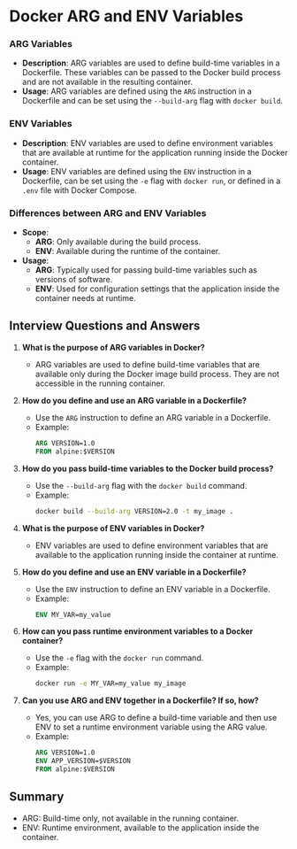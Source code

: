 # Docker ARG and ENV Variables

### ARG Variables
- **Description**: ARG variables are used to define build-time variables in a Dockerfile. These variables can be passed to the Docker build process and are not available in the resulting container.
- **Usage**: ARG variables are defined using the `ARG` instruction in a Dockerfile and can be set using the `--build-arg` flag with `docker build`.

### ENV Variables
- **Description**: ENV variables are used to define environment variables that are available at runtime for the application running inside the Docker container.
- **Usage**: ENV variables are defined using the `ENV` instruction in a Dockerfile, can be set using the `-e` flag with `docker run`, or defined in a `.env` file with Docker Compose.

### Differences between ARG and ENV Variables
- **Scope**:
  - **ARG**: Only available during the build process.
  - **ENV**: Available during the runtime of the container.
- **Usage**:
  - **ARG**: Typically used for passing build-time variables such as versions of software.
  - **ENV**: Used for configuration settings that the application inside the container needs at runtime.

## Interview Questions and Answers

1. **What is the purpose of ARG variables in Docker?**
   - ARG variables are used to define build-time variables that are available only during the Docker image build process. They are not accessible in the running container.

2. **How do you define and use an ARG variable in a Dockerfile?**
   - Use the `ARG` instruction to define an ARG variable in a Dockerfile.
   - Example:
     ```Dockerfile
     ARG VERSION=1.0
     FROM alpine:$VERSION
     ```

3. **How do you pass build-time variables to the Docker build process?**
   - Use the `--build-arg` flag with the `docker build` command.
   - Example:
     ```bash
     docker build --build-arg VERSION=2.0 -t my_image .
     ```

4. **What is the purpose of ENV variables in Docker?**
   - ENV variables are used to define environment variables that are available to the application running inside the container at runtime.

5. **How do you define and use an ENV variable in a Dockerfile?**
   - Use the `ENV` instruction to define an ENV variable in a Dockerfile.
   - Example:
     ```Dockerfile
     ENV MY_VAR=my_value
     ```

6. **How can you pass runtime environment variables to a Docker container?**
   - Use the `-e` flag with the `docker run` command.
   - Example:
     ```bash
     docker run -e MY_VAR=my_value my_image
     ```

7. **Can you use ARG and ENV together in a Dockerfile? If so, how?**
   - Yes, you can use ARG to define a build-time variable and then use ENV to set a runtime environment variable using the ARG value.
   - Example:
     ```Dockerfile
     ARG VERSION=1.0
     ENV APP_VERSION=$VERSION
     FROM alpine:$VERSION
     ```

## Summary
- ARG: Build-time only, not available in the running container.
- ENV: Runtime environment, available to the application inside the container.